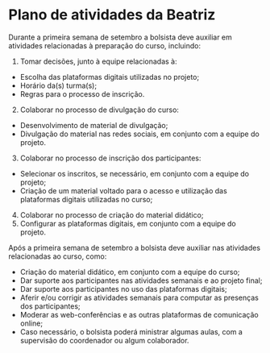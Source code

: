 # Plano de atividades da Beatriz

Durante a primeira semana de setembro a bolsista deve auxiliar em atividades relacionadas à preparação do curso, incluindo:

1) Tomar decisões, junto à equipe relacionadas à:
- Escolha das plataformas digitais utilizadas no projeto;
- Horário da(s) turma(s);
- Regras para o processo de inscrição.

2) Colaborar no processo de divulgação do curso:
- Desenvolvimento de material de divulgação;
- Divulgação do material nas redes sociais, em conjunto com a equipe do projeto.

3) Colaborar no processo de inscrição dos participantes:
- Selecionar os inscritos, se necessário, em conjunto com a equipe do projeto;
- Criação de um material voltado para o acesso e utilização das plataformas digitais utilizadas no curso;
4) Colaborar no processo de criação do material didático;
5) Configurar as plataformas digitais, em conjunto com a equipe do projeto.

Após a primeira semana de setembro a bolsista deve auxiliar nas atividades relacionadas ao curso, como:
- Criação do material didático, em conjunto com a equipe do curso;
- Dar suporte aos participantes nas atividades semanais e ao projeto final;
- Dar suporte aos participantes no uso das plataformas digitais;
- Aferir e/ou corrigir as atividades semanais para computar as presenças dos participantes;
- Moderar as web-conferências e as outras plataformas de comunicação online;
- Caso necessário, o bolsista poderá ministrar algumas aulas, com a supervisão do coordenador ou algum colaborador.